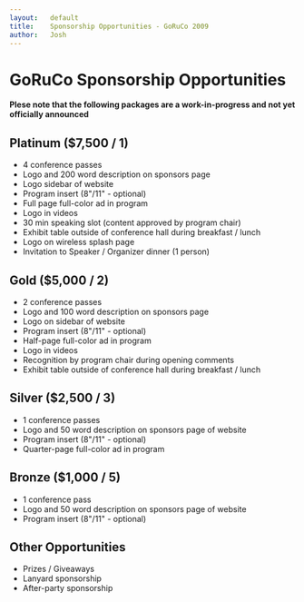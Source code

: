 ```yaml
---
layout:   default
title:    Sponsorship Opportunities - GoRuCo 2009
author:   Josh
---
```


GoRuCo Sponsorship Opportunities
================================

**Plese note that the following packages are a work-in-progress and not yet officially announced**

Platinum ($7,500 / 1)
---------------------

* 4 conference passes
* Logo and 200 word description on sponsors page
* Logo sidebar of website
* Program insert (8"/11" - optional)
* Full page full-color ad in program
* Logo in videos
* 30 min speaking slot (content approved by program chair)
* Exhibit table outside of conference hall during breakfast / lunch
* Logo on wireless splash page
* Invitation to Speaker / Organizer dinner (1 person)

Gold ($5,000 / 2)
-----------------

* 2 conference passes
* Logo and 100 word description on sponsors page
* Logo on sidebar of website
* Program insert (8"/11" - optional)
* Half-page full-color ad in program
* Logo in videos
* Recognition by program chair during opening comments
* Exhibit table outside of conference hall during breakfast / lunch

Silver ($2,500 / 3)
--------------------------

* 1 conference passes
* Logo and 50 word description on sponsors page of website
* Program insert (8"/11" - optional)
* Quarter-page full-color ad in program

Bronze ($1,000 / 5)
--------------------------

* 1 conference pass
* Logo and 50 word description on sponsors page of website
* Program insert (8"/11" - optional)

Other Opportunities
-------------------

* Prizes / Giveaways
* Lanyard sponsorship
* After-party sponsorship
